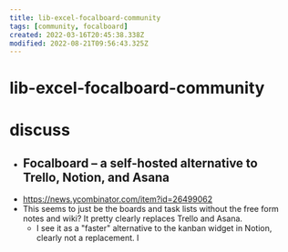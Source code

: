 ```yaml
---
title: lib-excel-focalboard-community
tags: [community, focalboard]
created: 2022-03-16T20:45:38.338Z
modified: 2022-08-21T09:56:43.325Z
---
```


# lib-excel-focalboard-community

# discuss

- ## Focalboard – a self-hosted alternative to Trello, Notion, and Asana 
- https://news.ycombinator.com/item?id=26499062
- This seems to just be the boards and task lists without the free form notes and wiki? It pretty clearly replaces Trello and Asana. 
  - I see it as a "faster" alternative to the kanban widget in Notion, clearly not a replacement. I
